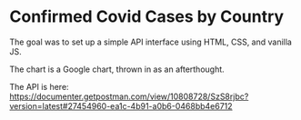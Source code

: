 # Confirmed Covid Cases by Country

The goal was to set up a simple API interface using HTML, CSS, and vanilla JS.

The chart is a Google chart, thrown in as an afterthought.

The API is here:
https://documenter.getpostman.com/view/10808728/SzS8rjbc?version=latest#27454960-ea1c-4b91-a0b6-0468bb4e6712
